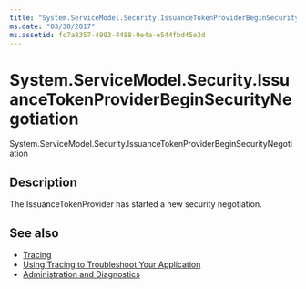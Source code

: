 ```yaml
---
title: "System.ServiceModel.Security.IssuanceTokenProviderBeginSecurityNegotiation"
ms.date: "03/30/2017"
ms.assetid: fc7a8357-4993-4488-9e4a-e544fbd45e3d
---
```

# System.ServiceModel.Security.IssuanceTokenProviderBeginSecurityNegotiation
System.ServiceModel.Security.IssuanceTokenProviderBeginSecurityNegotiation  
  
## Description  
 The IssuanceTokenProvider has started a new security negotiation.  
  
## See also

- [Tracing](index.md)
- [Using Tracing to Troubleshoot Your Application](using-tracing-to-troubleshoot-your-application.md)
- [Administration and Diagnostics](../index.md)
